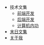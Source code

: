 <!--
 * @Descripttion: 
 * @version: 
 * @Author: suckson
 * @Date: 2019-04-02 12:06:29
 * @LastEditors: suckson
 * @LastEditTime: 2019-09-01 17:50:19
 -->

<!-- - 语言
  - [中文](/)
  - [English](/en/en.md) -->
* 技术文集
  * [前端开发](/slientdoc/web/moudle)
  * [后端开发](/serverdoc)
  * [计算机内功](/sysdoc/)
* [末日文集](/arctile/biyele/biyele.md)
* [关于我](/aboutme/my.md)
